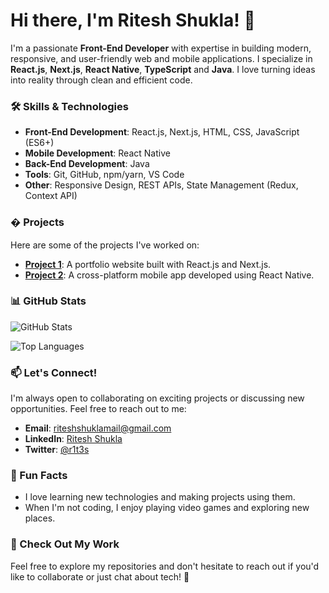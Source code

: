 # Hi there, I'm Ritesh Shukla! 👋

I'm a passionate **Front-End Developer** with expertise in building modern, responsive, and user-friendly web and mobile applications. I specialize in **React.js**, **Next.js**, **React Native**, **TypeScript** and **Java**. I love turning ideas into reality through clean and efficient code.

### 🛠️ Skills & Technologies
- **Front-End Development**: React.js, Next.js, HTML, CSS, JavaScript (ES6+)
- **Mobile Development**: React Native
- **Back-End Development**: Java
- **Tools**: Git, GitHub, npm/yarn, VS Code
- **Other**: Responsive Design, REST APIs, State Management (Redux, Context API)

### � Projects
Here are some of the projects I've worked on:
- **[Project 1](https://github.com/riteshshukl4/portfolio)**: A portfolio website built with React.js and Next.js.
- **[Project 2](https://github.com/riteshshukl4/calorie-budget-tracker)**: A cross-platform mobile app developed using React Native.

### 📊 GitHub Stats
![GitHub Stats](https://github-readme-stats.vercel.app/api?username=riteshshukla&show_icons=true&theme=radical)

![Top Languages](https://github-readme-stats.vercel.app/api/top-langs/?username=riteshshukla&layout=compact&theme=radical)

### 📫 Let's Connect!
I'm always open to collaborating on exciting projects or discussing new opportunities. Feel free to reach out to me:
- **Email**: riteshshuklamail@gmail.com
- **LinkedIn**: [Ritesh Shukla](https://www.linkedin.com/in/riteshukla/)
- **Twitter**: [@r1t3s](https://x.com/r1t3s)

### 🎉 Fun Facts
- I love learning new technologies and making projects using them.
- When I'm not coding, I enjoy playing video games and exploring new places.

### 👀 Check Out My Work
Feel free to explore my repositories and don't hesitate to reach out if you'd like to collaborate or just chat about tech! 🚀
